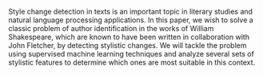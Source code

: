 Style change detection in texts is an important topic in literary studies and natural language processing applications. In this paper, we wish to solve a classic problem of author identification in the works of William Shakespeare, which are known to have been written in collaboration with John Fletcher, by detecting stylistic changes. We will tackle the problem using supervised machine learning techniques and analyze several sets of stylistic features to determine which ones are most suitable in this context.
